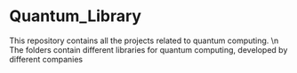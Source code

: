 # Quantum_Library
 This repository contains all the projects related to quantum computing. \n
The folders contain different libraries for quantum computing, developed by different companies 

